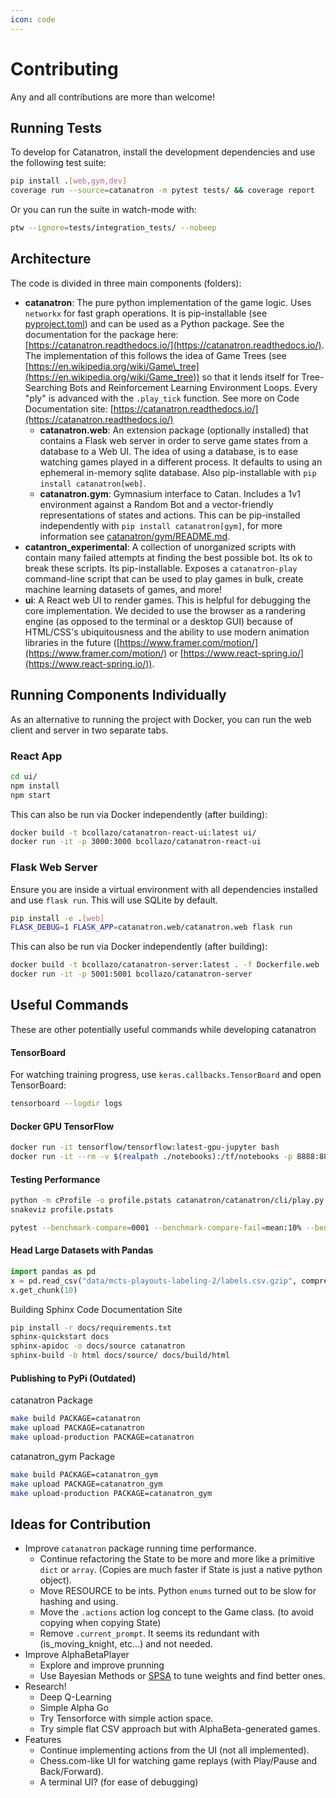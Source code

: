 ```yaml
---
icon: code
---
```


# Contributing

Any and all contributions are more than welcome!

## Running Tests

To develop for Catanatron, install the development dependencies and use the following test suite:

```bash
pip install .[web,gym,dev]
coverage run --source=catanatron -m pytest tests/ && coverage report
```

Or you can run the suite in watch-mode with:

```bash
ptw --ignore=tests/integration_tests/ --nobeep
```

## Architecture

The code is divided in three main components (folders):

* **catanatron**: The pure python implementation of the game logic. Uses `networkx` for fast graph operations. It is pip-installable (see [pyproject.toml](../pyproject.toml)) and can be used as a Python package. See the documentation for the package here: [https://catanatron.readthedocs.io/](https://catanatron.readthedocs.io/). The implementation of this follows the idea of Game Trees (see [https://en.wikipedia.org/wiki/Game\_tree](https://en.wikipedia.org/wiki/Game_tree)) so that it lends itself for Tree-Searching Bots and Reinforcement Learning Environment Loops. Every "ply" is advanced with the `.play_tick` function. See more on Code Documentation site: [https://catanatron.readthedocs.io/](https://catanatron.readthedocs.io/)
  * **catanatron.web**: An extension package (optionally installed) that contains a Flask web server in order to serve game states from a database to a Web UI. The idea of using a database, is to ease watching games played in a different process. It defaults to using an ephemeral in-memory sqlite database. Also pip-installable with `pip install catanatron[web]`.
  * **catanatron.gym**: Gymnasium interface to Catan. Includes a 1v1 environment against a Random Bot and a vector-friendly representations of states and actions. This can be pip-installed independently with `pip install catanatron[gym]`, for more information see [catanatron/gym/README.md](../catanatron/catanatron/gym/).
* **catantron\_experimental**: A collection of unorganized scripts with contain many failed attempts at finding the best possible bot. Its ok to break these scripts. Its pip-installable. Exposes a `catanatron-play` command-line script that can be used to play games in bulk, create machine learning datasets of games, and more!
* **ui**: A React web UI to render games. This is helpful for debugging the core implementation. We decided to use the browser as a randering engine (as opposed to the terminal or a desktop GUI) because of HTML/CSS's ubiquitousness and the ability to use modern animation libraries in the future ([https://www.framer.com/motion/](https://www.framer.com/motion/) or [https://www.react-spring.io/](https://www.react-spring.io/)).

## Running Components Individually

As an alternative to running the project with Docker, you can run the web client and server in two separate tabs.

### React App

```bash
cd ui/
npm install
npm start
```

This can also be run via Docker independently (after building):

```bash
docker build -t bcollazo/catanatron-react-ui:latest ui/
docker run -it -p 3000:3000 bcollazo/catanatron-react-ui
```

### Flask Web Server

Ensure you are inside a virtual environment with all dependencies installed and
&#x20;use `flask run`. This will use SQLite by default.

```bash
pip install -e .[web]
FLASK_DEBUG=1 FLASK_APP=catanatron.web/catanatron.web flask run
```

This can also be run via Docker independently (after building):

```bash
docker build -t bcollazo/catanatron-server:latest . -f Dockerfile.web
docker run -it -p 5001:5001 bcollazo/catanatron-server
```

## Useful Commands

These are other potentially useful commands while developing catanatron

#### TensorBoard

For watching training progress, use `keras.callbacks.TensorBoard` and open TensorBoard:

```bash
tensorboard --logdir logs
```

#### Docker GPU TensorFlow

```bash
docker run -it tensorflow/tensorflow:latest-gpu-jupyter bash
docker run -it --rm -v $(realpath ./notebooks):/tf/notebooks -p 8888:8888 tensorflow/tensorflow:latest-gpu-jupyter
```

#### Testing Performance

```bash
python -m cProfile -o profile.pstats catanatron/catanatron/cli/play.py --num=5
snakeviz profile.pstats
```

```bash
pytest --benchmark-compare=0001 --benchmark-compare-fail=mean:10% --benchmark-columns=min,max,mean,stddev
```

#### Head Large Datasets with Pandas

```python
import pandas as pd
x = pd.read_csv("data/mcts-playouts-labeling-2/labels.csv.gzip", compression="gzip", iterator=True)
x.get_chunk(10)
```

Building Sphinx Code Documentation Site

```bash
pip install -r docs/requirements.txt
sphinx-quickstart docs
sphinx-apidoc -o docs/source catanatron
sphinx-build -b html docs/source/ docs/build/html
```

#### Publishing to PyPi (Outdated)

catanatron Package

```bash
make build PACKAGE=catanatron
make upload PACKAGE=catanatron
make upload-production PACKAGE=catanatron
```

catanatron\_gym Package

```bash
make build PACKAGE=catanatron_gym
make upload PACKAGE=catanatron_gym
make upload-production PACKAGE=catanatron_gym
```

## Ideas for Contribution

* Improve `catanatron` package running time performance.
  * Continue refactoring the State to be more and more like a primitive `dict` or `array`. (Copies are much faster if State is just a native python object).
  * Move RESOURCE to be ints. Python `enums` turned out to be slow for hashing and using.
  * Move the `.actions` action log concept to the Game class. (to avoid copying when copying State)
  * Remove `.current_prompt`. It seems its redundant with (is\_moving\_knight, etc...) and not needed.
* Improve AlphaBetaPlayer
  * Explore and improve prunning
  * Use Bayesian Methods or [SPSA](https://www.chessprogramming.org/SPSA) to tune weights and find better ones.
* Research!
  * Deep Q-Learning
  * Simple Alpha Go
  * Try Tensorforce with simple action space.
  * Try simple flat CSV approach but with AlphaBeta-generated games.
* Features
  * Continue implementing actions from the UI (not all implemented).
  * Chess.com-like UI for watching game replays (with Play/Pause and Back/Forward).
  * A terminal UI? (for ease of debugging)
